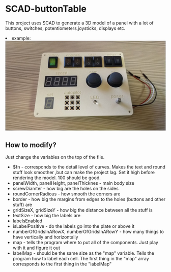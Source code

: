 # SCAD-buttonTable
This project uses SCAD to generate a 3D model of a panel with a lot of buttons, switches, potentiometers,joysticks, displays etc.
<li>example:
<img src="photos/example.jpg"></img>

## How to modify?
Just change the variables on the top of the file.

<ul>
<li> $fn - corresponds to the detail level of curves. Makes the text and round stuff look smoother ,but can make the project lag. Set it high before rendering the model. 100 should be good.
<li> panelWidth, panelHeight, panelThicknes - main body size
<li> screwDiamter - how big are the holes on the sides
<li> roundCornerRadious - how smooth the corners are
<li> border - how big the margins from edges to the holes (buttons and other stuff) are
<li> gridSizeX, gridSizeY - how big the distance between all the stuff is
<li> textSize - how big the labels are
<li> labelsEnabled 
<li> isLabelPositive - do the labels go into the plate or above it
<li> numberOfGridsInARowX, numberOfGridsInARowY - how many things to have vertically and horizontally

<li> map - tells the program where to put all of the components. Just play with it and figure it out
<li> labelMap - should be the same size as the "map" variable. Tells the program how to label each cell. The first thing in the "map" array corresponds to the first thing in the "labelMap"
</ul>
